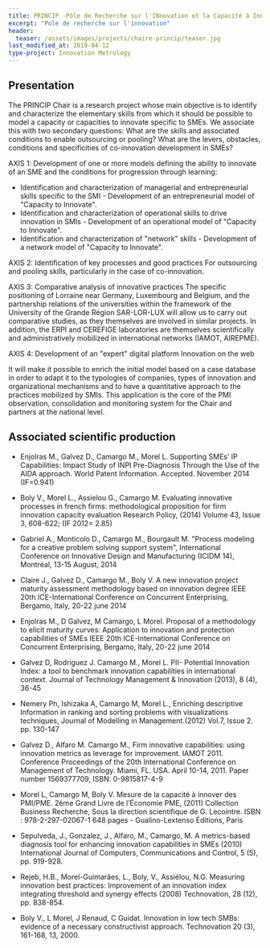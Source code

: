 ```yaml
---
title: PRINCIP -Pôle de Recherche sur l'INnovation et la Capacité à Innover des Pmi
excerpt: "Pole de recherche sur l'innovation"
header:
  teaser: /assets/images/projects/chaire-princip/teaser.jpg
last_modified_at: 2019-04-12
type-project: Innovation Metrology
---
```


## Presentation

The PRINCIP Chair is a research project whose main objective is to identify and characterize the elementary skills from which it should be possible to model a capacity or capacities to innovate specific to SMEs.
We associate this with two secondary questions:
What are the skills and associated conditions to enable outsourcing or pooling?
What are the levers, obstacles, conditions and specificities of co-innovation development in SMEs?

AXIS 1: Development of one or more models defining the ability to innovate of an SME and the conditions for progression through learning:

- Identification and characterization of managerial and entrepreneurial skills specific to the SMI - Development of an entrepreneurial model of "Capacity to Innovate".
- Identification and characterization of operational skills to drive innovation in SMIs - Development of an operational model of "Capacity to Innovate".
- Identification and characterization of "network" skills - Development of a network model of "Capacity to Innovate".

AXIS 2: Identification of key processes and good practices
For outsourcing and pooling skills, particularly in the case of co-innovation.

AXIS 3: Comparative analysis of innovative practices
The specific positioning of Lorraine near Germany, Luxembourg and Belgium, and the partnership relations of the universities within the framework of the University of the Grande Région SAR-LOR-LUX will allow us to carry out comparative studies, as they themselves are involved in similar projects. In addition, the ERPI and CEREFIGE laboratories are themselves scientifically and administratively mobilized in international networks (IAMOT, AIREPME).

AXIS 4: Development of an "expert" digital platform Innovation on the web

It will make it possible to enrich the initial model based on a case database in order to adapt it to the typologies of companies, types of innovation and organizational mechanisms and to have a quantitative approach to the practices mobilized by SMIs. This application is the core of the PMI observation, consolidation and monitoring system for the Chair and partners at the national level.

## Associated scientific production


- Enjolras M., Galvez D., Camargo M., Morel L. Supporting SMEs’ IP Capabilities: Impact Study of INPI Pre-Diagnosis Through the Use of the AIDA approach. World Patent Information. Accepted. November 2014 (IF=0.941)

- Boly V., Morel L., Assielou G., Camargo M. Evaluating innovative processes in french firms: methodological proposition for firm innovation capacity evaluation Research Policy, (2014) Volume 43, Issue 3, 608-622; (IF 2012= 2.85)

- Gabriel A., Monticolo D., Camargo M., Bourgault M. "Process modeling for a creative problem solving support system", International Conference on Innovative Design and Manufacturing (ICIDM 14), Montréal, 13-15 August, 2014

- Claire J., Galvez D., Camargo M., Boly V. A new innovation project maturity assessment methodology based on innovation degree IEEE 20th ICE-International Conference on Concurrent Enterprising, Bergamo, Italy, 20-22 june 2014

- Enjolras M., D Galvez, M Camargo, L Morel. Proposal of a methodology to elicit maturity curves: Application to innovation and protection capabilities of SMEs
IEEE 20th ICE-International Conference on Concurrent Enterprising, Bergamo, Italy, 20-22 june 2014

- Galvez D, Rodriguez J. Camargo M., Morel L. PII- Potential Innovation Index: a tool to benchmark innovation capabilities in international context. Journal of Technology Management & Innovation (2013), 8 (4), 36-45

- Nemery Ph, Ishizaka A, Camargo M, Morel L., Enriching descriptive Information in ranking and sorting problems with visualizations techniques, Journal of Modelling in Management.(2012) Vol.7, Issue 2. pp. 130-147

- Galvez D., Alfaro M. Camargo M., Firm innovative capabilities: using innovation metrics as leverage for improvement. IAMOT 2011. Conference Proceedings of the 20th International Conference on Management of Technology. Miami, FL. USA. April 10-14, 2011. Paper number 1569377709, ISBN: 0-9815817-4-9

- Morel L, Camargo M, Boly V. Mesure de la capacité à innover des PMI/PME. 2ème Grand Livre de l’Économie PME, (2011) Collection Business Recherche, Sous la direction scientifique de G. Lecointre. ISBN : 978-2-297-02067-1 648 pages - Gualino-Lextenso Éditions, Paris

- Sepulveda, J., Gonzalez, J., Alfaro, M., Camargo, M. A metrics-based diagnosis tool for enhancing innovation capabilities in SMEs (2010) International Journal of Computers, Communications and Control, 5 (5), pp. 919-928.

- Rejeb, H.B., Morel-Guimarães, L., Boly, V., Assiélou, N.G. Measuring innovation best practices: Improvement of an innovation index integrating threshold and synergy effects (2008) Technovation, 28 (12), pp. 838-854.

- Boly V., L Morel, J Renaud, C Guidat. Innovation in low tech SMBs: evidence of a necessary constructivist approach. Technovation 20 (3), 161-168, 13, 2000.